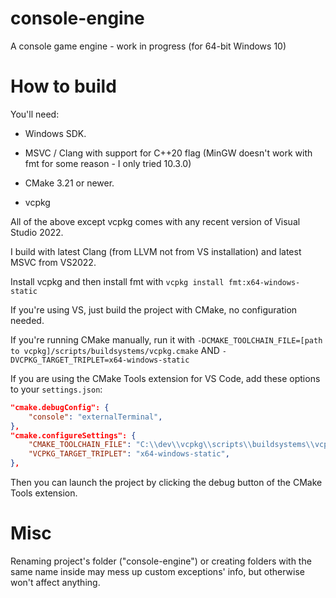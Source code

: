 # console-engine

A console game engine - work in progress (for 64-bit Windows 10)

# How to build
You'll need:
* Windows SDK.

* MSVC / Clang with support for C++20 flag (MinGW doesn't work with fmt for some reason - I only tried 10.3.0)

* CMake 3.21 or newer.

* vcpkg

All of the above except vcpkg comes with any recent version of Visual Studio 2022.

I build with latest Clang (from LLVM not from VS installation) and latest MSVC from VS2022.

Install vcpkg and then install fmt with
`vcpkg install fmt:x64-windows-static`

If you're using VS, just build the project with CMake, no configuration needed.

If you're running CMake manually, run it with `-DCMAKE_TOOLCHAIN_FILE=[path to vcpkg]/scripts/buildsystems/vcpkg.cmake` AND `-DVCPKG_TARGET_TRIPLET=x64-windows-static`

If you are using the CMake Tools extension for VS Code, add these options to your `settings.json`:
```json
"cmake.debugConfig": {
	"console": "externalTerminal",
},
"cmake.configureSettings": {
	"CMAKE_TOOLCHAIN_FILE": "C:\\dev\\vcpkg\\scripts\\buildsystems\\vcpkg.cmake",
	"VCPKG_TARGET_TRIPLET": "x64-windows-static",
},
```
Then you can launch the project by clicking the debug button of the CMake Tools extension.

# Misc

Renaming project\'s folder ("console-engine") or creating folders with the same name inside may mess up custom exceptions\' info, but otherwise won't affect anything.
